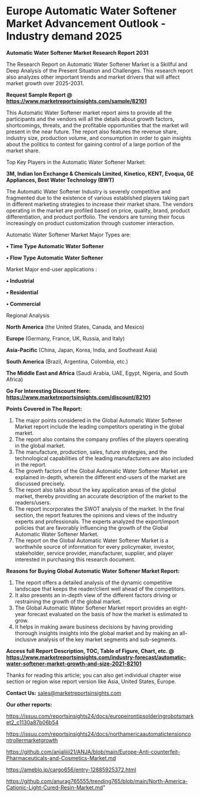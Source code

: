 # Europe Automatic Water Softener Market Advancement Outlook - Industry demand 2025

<strong>Automatic Water Softener Market Research Report 2031</strong>

The Research Report on Automatic Water Softener Market is a Skillful and Deep Analysis of the Present Situation and Challenges. This research report also analyzes other important trends and market drivers that will affect market growth over 2025-2031.

<strong>Request Sample Report @ <a href=https://www.marketreportsinsights.com/sample/82101>https://www.marketreportsinsights.com/sample/82101</a></strong>

This Automatic Water Softener market report aims to provide all the participants and the vendors will all the details about growth factors, shortcomings, threats, and the profitable opportunities that the market will present in the near future. The report also features the revenue share, industry size, production volume, and consumption in order to gain insights about the politics to contest for gaining control of a large portion of the market share.

Top Key Players in the Automatic Water Softener Market:

<strong>3M, Indian Ion Exchange & Chemicals Limited, Kinetico, KENT, Evoqua, GE Appliances, Best Water Technology (BWT)</strong>

The Automatic Water Softener Industry is severely competitive and fragmented due to the existence of various established players taking part in different marketing strategies to increase their market share. The vendors operating in the market are profiled based on price, quality, brand, product differentiation, and product portfolio. The vendors are turning their focus increasingly on product customization through customer interaction.

Automatic Water Softener Market Major Types are:

<strong>• Time Type Automatic Water Softener

• Flow Type Automatic Water Softener</strong>

Market Major end-user applications :

<strong>• Industrial

• Residential

• Commercial</strong>

Regional Analysis

</u><strong><b>North America</b></strong> (the United States, Canada, and Mexico)

<strong><b>Europe </b></strong>(Germany, France, UK, Russia, and Italy)

<strong><b>Asia-Pacific</b></strong> (China, Japan, Korea, India, and Southeast Asia)

<strong><b>South America</b></strong> (Brazil, Argentina, Colombia, etc.)

<strong><b>The Middle East and Africa</b></strong> (Saudi Arabia, UAE, Egypt, Nigeria, and South Africa)

<strong>Go For Interesting Discount Here: <a href=https://www.marketreportsinsights.com/discount/82101>https://www.marketreportsinsights.com/discount/82101</a></strong>

<strong>Points Covered in The Report:</strong>
<ol>
  <li>The major points considered in the Global Automatic Water Softener Market report include the leading competitors operating in the global market.</li>
  <li>The report also contains the company profiles of the players operating in the global market.</li>
  <li>The manufacture, production, sales, future strategies, and the technological capabilities of the leading manufacturers are also included in the report.</li>
  <li>The growth factors of the Global Automatic Water Softener Market are explained in-depth, wherein the different end-users of the market are discussed precisely.</li>
  <li>The report also talks about the key application areas of the global market, thereby providing an accurate description of the market to the readers/users.</li>
  <li>The report incorporates the SWOT analysis of the market. In the final section, the report features the opinions and views of the industry experts and professionals. The experts analyzed the export/import policies that are favorably influencing the growth of the Global Automatic Water Softener Market.</li>
  <li>The report on the Global Automatic Water Softener Market is a worthwhile source of information for every policymaker, investor, stakeholder, service provider, manufacturer, supplier, and player interested in purchasing this research document.</li>
</ol>
<strong>Reasons for Buying Global Automatic Water Softener Market Report:</strong>

<ol>
  <li>The report offers a detailed analysis of the dynamic competitive landscape that keeps the reader/client well ahead of the competitors.</li>
  <li>It also presents an in-depth view of the different factors driving or restraining the growth of the global market.</li>
  <li>The Global Automatic Water Softener Market report provides an eight-year forecast evaluated on the basis of how the market is estimated to grow.</li>
  <li>It helps in making aware business decisions by having providing thorough insights insights into the global market and by making an all-inclusive analysis of the key market segments and sub-segments.</li>
</ol>
<strong>Access full Report Description, TOC, Table of Figure, Chart, etc. @ <a href=https://www.marketreportsinsights.com/industry-forecast/automatic-water-softener-market-growth-and-size-2021-82101>https://www.marketreportsinsights.com/industry-forecast/automatic-water-softener-market-growth-and-size-2021-82101</a></strong>


Thanks for reading this article; you can also get individual chapter wise section or region wise report version like Asia, United States, Europe.

<strong>Contact Us:</strong>
sales@marketreportsinsights.com

<strong>Our other reports:</strong>

<a href=https://issuu.com/reportsinsights24/docs/europeirontipsolderingrobotsmarket2_c1130a87b06b54>https://issuu.com/reportsinsights24/docs/europeirontipsolderingrobotsmarket2_c1130a87b06b54</a>

<a href=https://issuu.com/reportsinsights24/docs/northamericaautomatictensioncontrollermarketgrowth>https://issuu.com/reportsinsights24/docs/northamericaautomatictensioncontrollermarketgrowth</a>

<a href=https://github.com/anjaliiii21/ANJA/blob/main/Europe-Anti-counterfeit-Pharmaceuticals-and-Cosmetics-Market.md>https://github.com/anjaliiii21/ANJA/blob/main/Europe-Anti-counterfeit-Pharmaceuticals-and-Cosmetics-Market.md</a>

<a href=https://ameblo.jp/cargo656/entry-12885925372.html>https://ameblo.jp/cargo656/entry-12885925372.html</a>

<a href=https://github.com/anurag765555/trending765/blob/main/North-America-Cationic-Light-Cured-Resin-Market.md>https://github.com/anurag765555/trending765/blob/main/North-America-Cationic-Light-Cured-Resin-Market.md</a>"
